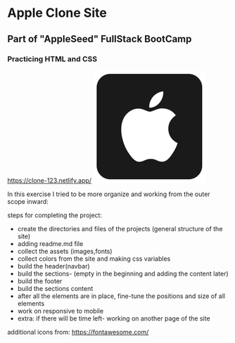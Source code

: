 # Apple Clone Site
## Part of "AppleSeed" FullStack BootCamp
### Practicing HTML and CSS 
https://clone-123.netlify.app/
![alt text](assets/images/apple-1073-898135.png)

In this exercise I tried to be more organize and working from the outer scope inward:
  
  steps for completing the project:
- create the directories and files of the projects (general structure of the site)
- adding readme.md file 
- collect the assets (images,fonts)
- collect colors from the site and making css variables
- build the header(navbar)
- build the sections- (empty in the beginning and adding the content later)
- build the footer
- build the sections content
- after all the elements are in place, fine-tune the positions and size of all elements
- work on responsive to mobile
- extra: if there will be time left- working on another page of the site

additional icons from:
https://fontawesome.com/
